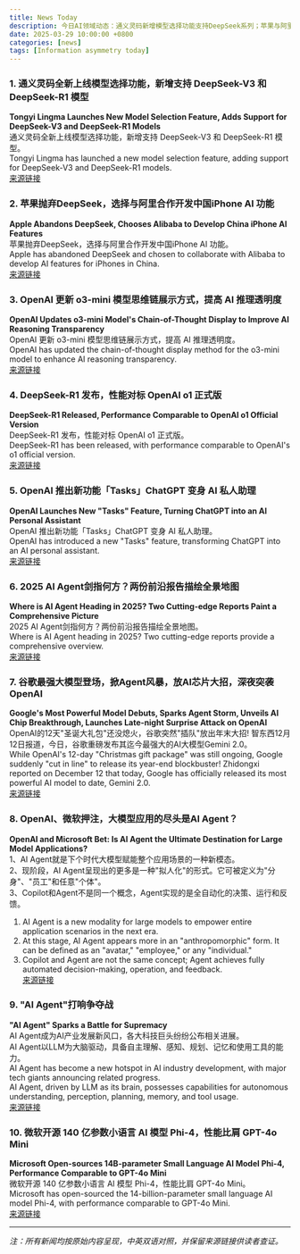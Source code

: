 ```yaml
---
title: News Today  
description: 今日AI领域动态：通义灵码新增模型选择功能支持DeepSeek系列；苹果与阿里合作开发中国iPhone AI功能；OpenAI提升模型透明度；DeepSeek-R1对标OpenAI产品；ChatGPT新增Tasks功能；2025年AI Agent趋势分析；谷歌发布Gemini 2.0引发行业震动；微软开源Phi-4模型。  
date: 2025-03-29 10:00:00 +0800  
categories: [news]  
tags: [Information asymmetry today]  
---
```


### 1. 通义灵码全新上线模型选择功能，新增支持 DeepSeek-V3 和 DeepSeek-R1 模型  
**Tongyi Lingma Launches New Model Selection Feature, Adds Support for DeepSeek-V3 and DeepSeek-R1 Models**  
通义灵码全新上线模型选择功能，新增支持 DeepSeek-V3 和 DeepSeek-R1 模型。  
Tongyi Lingma has launched a new model selection feature, adding support for DeepSeek-V3 and DeepSeek-R1 models.  
[来源链接](https://ai-bot.cn/daily-ai-news/)  

### 2. 苹果抛弃DeepSeek，选择与阿里合作开发中国iPhone AI 功能  
**Apple Abandons DeepSeek, Chooses Alibaba to Develop China iPhone AI Features**  
苹果抛弃DeepSeek，选择与阿里合作开发中国iPhone AI 功能。  
Apple has abandoned DeepSeek and chosen to collaborate with Alibaba to develop AI features for iPhones in China.  
[来源链接](https://ai-bot.cn/daily-ai-news/)  

### 3. OpenAI 更新 o3-mini 模型思维链展示方式，提高 AI 推理透明度  
**OpenAI Updates o3-mini Model's Chain-of-Thought Display to Improve AI Reasoning Transparency**  
OpenAI 更新 o3-mini 模型思维链展示方式，提高 AI 推理透明度。  
OpenAI has updated the chain-of-thought display method for the o3-mini model to enhance AI reasoning transparency.  
[来源链接](https://ai-bot.cn/daily-ai-news/)  

### 4. DeepSeek-R1 发布，性能对标 OpenAI o1 正式版  
**DeepSeek-R1 Released, Performance Comparable to OpenAI o1 Official Version**  
DeepSeek-R1 发布，性能对标 OpenAI o1 正式版。  
DeepSeek-R1 has been released, with performance comparable to OpenAI's o1 official version.  
[来源链接](https://ai-bot.cn/daily-ai-news/)  

### 5. OpenAI 推出新功能「Tasks」ChatGPT 变身 AI 私人助理  
**OpenAI Launches New "Tasks" Feature, Turning ChatGPT into an AI Personal Assistant**  
OpenAI 推出新功能「Tasks」ChatGPT 变身 AI 私人助理。  
OpenAI has introduced a new "Tasks" feature, transforming ChatGPT into an AI personal assistant.  
[来源链接](https://ai-bot.cn/daily-ai-news/)  

### 6. 2025 AI Agent剑指何方？两份前沿报告描绘全景地图  
**Where is AI Agent Heading in 2025? Two Cutting-edge Reports Paint a Comprehensive Picture**  
2025 AI Agent剑指何方？两份前沿报告描绘全景地图。  
Where is AI Agent heading in 2025? Two cutting-edge reports provide a comprehensive overview.  
[来源链接](https://ai-bot.cn/daily-ai-news/)  

### 7. 谷歌最强大模型登场，掀Agent风暴，放AI芯片大招，深夜突袭OpenAI  
**Google's Most Powerful Model Debuts, Sparks Agent Storm, Unveils AI Chip Breakthrough, Launches Late-night Surprise Attack on OpenAI**  
OpenAI的12天"圣诞大礼包"还没熄火，谷歌突然"插队"放出年末大招! 智东西12月12日报道，今日，谷歌重磅发布其迄今最强大的AI大模型Gemini 2.0。  
While OpenAI's 12-day "Christmas gift package" was still ongoing, Google suddenly "cut in line" to release its year-end blockbuster! Zhidongxi reported on December 12 that today, Google has officially released its most powerful AI model to date, Gemini 2.0.  
[来源链接](https://36kr.com/p/3075243697320835)  

### 8. OpenAI、微软押注，大模型应用的尽头是AI Agent？  
**OpenAI and Microsoft Bet: Is AI Agent the Ultimate Destination for Large Model Applications?**  
1、AI Agent就是下个时代大模型赋能整个应用场景的一种新模态。  
2、现阶段，AI Agent呈现出的更多是一种"拟人化"的形式。它可被定义为"分身"、"员工"和任意"个体"。  
3、Copilot和Agent不是同一个概念，Agent实现的是全自动化的决策、运行和反馈。  
1. AI Agent is a new modality for large models to empower entire application scenarios in the next era.  
2. At this stage, AI Agent appears more in an "anthropomorphic" form. It can be defined as an "avatar," "employee," or any "individual."  
3. Copilot and Agent are not the same concept; Agent achieves fully automated decision-making, operation, and feedback.  
[来源链接](https://www.thepaper.cn/newsDetail_forward_25306352)  

### 9. "AI Agent"打响争夺战  
**"AI Agent" Sparks a Battle for Supremacy**  
AI Agent成为AI产业发展新风口，各大科技巨头纷纷公布相关进展。  
AI Agent以LLM为大脑驱动，具备自主理解、感知、规划、记忆和使用工具的能力。  
AI Agent has become a new hotspot in AI industry development, with major tech giants announcing related progress.  
AI Agent, driven by LLM as its brain, possesses capabilities for autonomous understanding, perception, planning, memory, and tool usage.  
[来源链接](https://news.qq.com/rain/a/20241209A0757300)  

### 10. 微软开源 140 亿参数小语言 AI 模型 Phi-4，性能比肩 GPT-4o Mini  
**Microsoft Open-sources 14B-parameter Small Language AI Model Phi-4, Performance Comparable to GPT-4o Mini**  
微软开源 140 亿参数小语言 AI 模型 Phi-4，性能比肩 GPT-4o Mini。  
Microsoft has open-sourced the 14-billion-parameter small language AI model Phi-4, with performance comparable to GPT-4o Mini.  
[来源链接](https://ai-bot.cn/daily-ai-news/)  

--- 

*注：所有新闻均按原始内容呈现，中英双语对照，并保留来源链接供读者查证。*